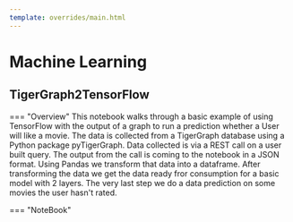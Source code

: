 ```yaml
---
template: overrides/main.html
---
```


# Machine Learning

## TigerGraph2TensorFlow

=== "Overview"
    This notebook walks through a basic example of using TensorFlow with the output of a graph to run a prediction whether a User will like a movie. The data is collected from a TigerGraph database using a Python package pyTigerGraph. Data collected is via a REST call on a user built query. The output from the call is coming to the notebook in a JSON format. Using Pandas we transform that data into a dataframe. After transforming the data we get the data ready fror consumption for a basic model with 2 layers. The very last step we do a data prediction on some movies the user hasn't rated.

=== "NoteBook"
    <script src="https://gist.github.com/HerkTG/3c9f134487e82b1c9926beb7cff9d7b5.js"></script>